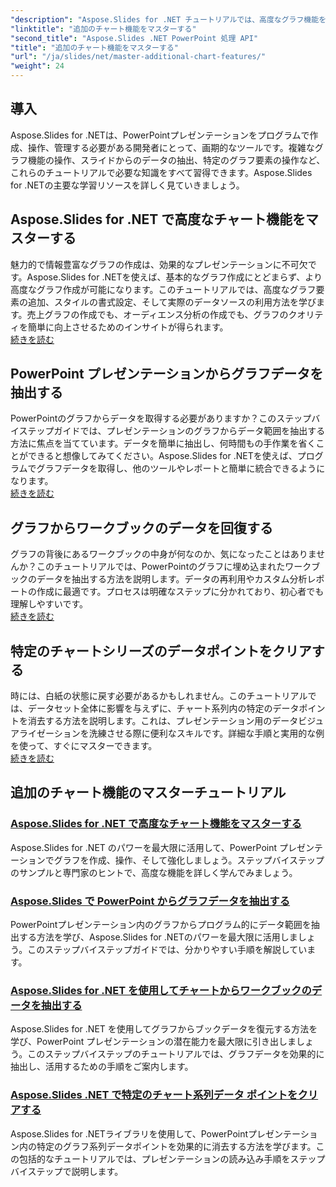 ```yaml
---
"description": "Aspose.Slides for .NET チュートリアルでは、高度なグラフ機能を習得し、グラフ データを抽出し、PowerPoint プレゼンテーションで系列データを操作します。"
"linktitle": "追加のチャート機能をマスターする"
"second_title": "Aspose.Slides .NET PowerPoint 処理 API"
"title": "追加のチャート機能をマスターする"
"url": "/ja/slides/net/master-additional-chart-features/"
"weight": 24
---
```


## 導入

Aspose.Slides for .NETは、PowerPointプレゼンテーションをプログラムで作成、操作、管理する必要がある開発者にとって、画期的なツールです。複雑なグラフ機能の操作、スライドからのデータの抽出、特定のグラフ要素の操作など、これらのチュートリアルで必要な知識をすべて習得できます。Aspose.Slides for .NETの主要な学習リソースを詳しく見ていきましょう。

## Aspose.Slides for .NET で高度なチャート機能をマスターする  
魅力的で情報豊富なグラフの作成は、効果的なプレゼンテーションに不可欠です。Aspose.Slides for .NETを使えば、基本的なグラフ作成にとどまらず、より高度なグラフ作成が可能になります。このチュートリアルでは、高度なグラフ要素の追加、スタイルの書式設定、そして実際のデータソースの利用方法を学びます。売上グラフの作成でも、オーディエンス分析の作成でも、グラフのクオリティを簡単に向上させるためのインサイトが得られます。  
[続きを読む](./master-advanced-chart-features/)


## PowerPoint プレゼンテーションからグラフデータを抽出する  
PowerPointのグラフからデータを取得する必要がありますか？このステップバイステップガイドでは、プレゼンテーションのグラフからデータ範囲を抽出する方法に焦点を当てています。データを簡単に抽出し、何時間もの手作業を省くことができると想像してみてください。Aspose.Slides for .NETを使えば、プログラムでグラフデータを取得し、他のツールやレポートと簡単に統合できるようになります。  
[続きを読む](./get-chart-data-extraction/)


## グラフからワークブックのデータを回復する  
グラフの背後にあるワークブックの中身が何なのか、気になったことはありませんか？このチュートリアルでは、PowerPointのグラフに埋め込まれたワークブックのデータを抽出する方法を説明します。データの再利用やカスタム分析レポートの作成に最適です。プロセスは明確なステップに分かれており、初心者でも理解しやすいです。  
[続きを読む](./extract-workbook-data-from-charts/)


## 特定のチャートシリーズのデータポイントをクリアする  
時には、白紙の状態に戻す必要があるかもしれません。このチュートリアルでは、データセット全体に影響を与えずに、チャート系列内の特定のデータポイントを消去する方法を説明します。これは、プレゼンテーション用のデータビジュアライゼーションを洗練させる際に便利なスキルです。詳細な手順と実用的な例を使って、すぐにマスターできます。  
[続きを読む](./clearing-specific-chart-series-data-points/)

## 追加のチャート機能のマスターチュートリアル
### [Aspose.Slides for .NET で高度なチャート機能をマスターする](./master-advanced-chart-features/)
Aspose.Slides for .NET のパワーを最大限に活用して、PowerPoint プレゼンテーションでグラフを作成、操作、そして強化しましょう。ステップバイステップのサンプルと専門家のヒントで、高度な機能を詳しく学んでみましょう。
### [Aspose.Slides で PowerPoint からグラフデータを抽出する](./get-chart-data-extraction/)
PowerPointプレゼンテーション内のグラフからプログラム的にデータ範囲を抽出する方法を学び、Aspose.Slides for .NETのパワーを最大限に活用しましょう。このステップバイステップガイドでは、分かりやすい手順を解説しています。
### [Aspose.Slides for .NET を使用してチャートからワークブックのデータを抽出する](./extract-workbook-data-from-charts/)
Aspose.Slides for .NET を使用してグラフからブックデータを復元する方法を学び、PowerPoint プレゼンテーションの潜在能力を最大限に引き出しましょう。このステップバイステップのチュートリアルでは、グラフデータを効果的に抽出し、活用するための手順をご案内します。
### [Aspose.Slides .NET で特定のチャート系列データ ポイントをクリアする](./clearing-specific-chart-series-data-points/)
Aspose.Slides for .NETライブラリを使用して、PowerPointプレゼンテーション内の特定のグラフ系列データポイントを効果的に消去する方法を学びます。この包括的なチュートリアルでは、プレゼンテーションの読み込み手順をステップバイステップで説明します。